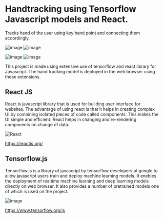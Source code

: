 # Handtracking using Tensorflow Javascript models and React.
Tracks hand of the user using key hand point and connecting them accordingly.

![image](https://user-images.githubusercontent.com/78751003/120967523-2a593800-c785-11eb-9904-a809f8e31aca.png)    ![image](https://user-images.githubusercontent.com/78751003/120967534-2decbf00-c785-11eb-9a0f-46ca3a0a91c4.png)

![image](https://user-images.githubusercontent.com/78751003/120967964-d733b500-c785-11eb-8e30-dd43c04ecf42.png)    ![image](https://user-images.githubusercontent.com/78751003/120967825-a0f63580-c785-11eb-9f59-eaa127fbbf89.png)






This project is made using extensive use of tensorflow and react library for Javascript. The hand tracking model is deployed in the web browser using these extensions.

## React JS

React is javascript library that is used for building user interface for websites. The advantage of using react is that it helps in creating complex UI by combining isolated pieces of code called components. This makes the UI simple and efficient. React helps in changing and re-rendering components on change of data.

![React](https://user-images.githubusercontent.com/78751003/119483887-14a24680-bd73-11eb-92fa-10da7c6f25bd.PNG)

https://reactjs.org/
## Tensorflow.js

Tensorflow.js is a library of javascript by tensorflow developers at google to allow javascript users train and deploy machine learning models. It enebles the deployment of realtime machine learning and deep learning models directly on web browser. It also provides a number of pretrained models one of which is used on the project.

![image](https://user-images.githubusercontent.com/78751003/120968960-334b0900-c787-11eb-8f95-3a1e4893c9fc.png)

https://www.tensorflow.org/js

